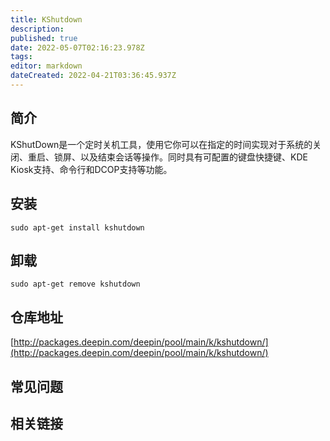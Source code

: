 ```yaml
---
title: KShutdown
description: 
published: true
date: 2022-05-07T02:16:23.978Z
tags: 
editor: markdown
dateCreated: 2022-04-21T03:36:45.937Z
---
```


## 简介

KShutDown是一个定时关机工具，使用它你可以在指定的时间实现对于系统的关闭、重启、锁屏、以及结束会话等操作。同时具有可配置的键盘快捷键、KDE Kiosk支持、命令行和DCOP支持等功能。

## 安装

`sudo apt-get install kshutdown`

## 卸载

`sudo apt-get remove kshutdown`

## 仓库地址

[http://packages.deepin.com/deepin/pool/main/k/kshutdown/](http://packages.deepin.com/deepin/pool/main/k/kshutdown/)


## 常见问题


## 相关链接